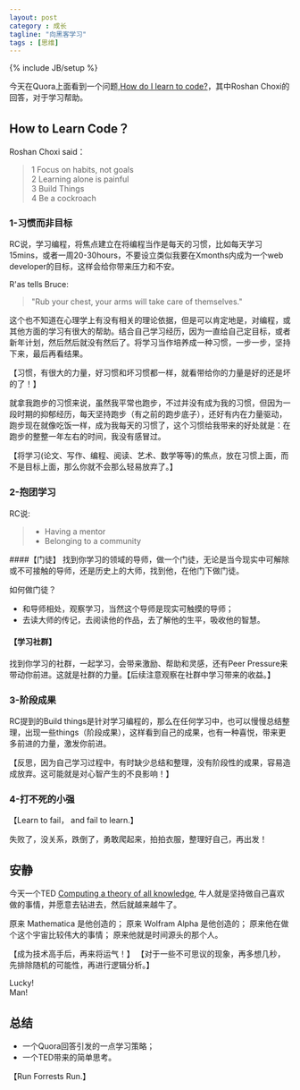 ```yaml
---
layout: post
category : 成长
tagline: "向黑客学习"
tags : [思维]
---
```

{% include JB/setup %}

今天在Quora上面看到一个问题,[How do I learn to code?](http://www.quora.com/How-do-I-learn-to-code-1)，其中Roshan Choxi的回答，对于学习帮助。

## How to Learn Code？

Roshan Choxi said：

> 1 Focus on habits, not goals   
> 2 Learning alone is painful  
> 3 Build Things  
> 4 Be a cockroach

### 1-习惯而非目标

RC说，学习编程，将焦点建立在将编程当作是每天的习惯，比如每天学习15mins，或者一周20-30hours，不要设立类似我要在Xmonths内成为一个web developer的目标，这样会给你带来压力和不安。

R'as tells Bruce: 

> "Rub your chest, your arms will take care of themselves."

这个也不知道在心理学上有没有相关的理论依据，但是可以肯定地是，对编程，或其他方面的学习有很大的帮助。结合自己学习经历，因为一直给自己定目标，或者新年计划，然后然后就没有然后了。将学习当作培养成一种习惯，一步一步，坚持下来，最后再看结果。

【习惯，有很大的力量，好习惯和坏习惯都一样，就看带给你的力量是好的还是坏的了！】

就拿我跑步的习惯来说，虽然我平常也跑步，不过并没有成为我的习惯，但因为一段时期的抑郁经历，每天坚持跑步（有之前的跑步底子），还好有内在力量驱动，跑步现在就像吃饭一样，成为我每天的习惯了，这个习惯给我带来的好处就是：在跑步的整整一年左右的时间，我没有感冒过。

【将学习(论文、写作、编程、阅读、艺术、数学等等)的焦点，放在习惯上面，而不是目标上面，那么你就不会那么轻易放弃了。】

### 2-抱团学习

RC说:

> * Having a mentor  
> * Belonging to a community

####【门徒】
找到你学习的领域的导师，做一个门徒，无论是当今现实中可解除或不可接触的导师，还是历史上的大师，找到他，在他门下做门徒。

如何做门徒？

* 和导师相处，观察学习，当然这个导师是现实可触摸的导师；
* 去读大师的传记，去阅读他的作品，去了解他的生平，吸收他的智慧。

#### 【学习社群】

找到你学习的社群，一起学习，会带来激励、帮助和灵感，还有Peer Pressure来带动你前进。这就是社群的力量。【后续注意观察在社群中学习带来的收益。】

### 3-阶段成果

RC提到的Build things是针对学习编程的，那么在任何学习中，也可以慢慢总结整理，出现一些things（阶段成果），这样看到自己的成果，也有一种喜悦，带来更多前进的力量，激发你前进。

【反思，因为自己学习过程中，有时缺少总结和整理，没有阶段性的成果，容易造成放弃。这可能就是对心智产生的不良影响！】

### 4-打不死的小强

【Learn to fail， and fail to learn.】

失败了，没关系，跌倒了，勇敢爬起来，拍拍衣服，整理好自己，再出发！

## 安静

今天一个TED [Computing a theory of all knowledge](http://www.ted.com/talks/stephen_wolfram_computing_a_theory_of_everything), 牛人就是坚持做自己喜欢做的事情，并愿意去钻进去，然后就越来越牛了。

原来 Mathematica 是他创造的；
原来 Wolfram Alpha 是他创造的；
原来他在做个这个宇宙比较伟大的事情；
原来他就是时间源头的那个人。

【成为技术高手后，再来将运气！】
【对于一些不可思议的现象，再多想几秒，先排除随机的可能性，再进行逻辑分析。】

Lucky!   
Man!

## 总结

* 一个Quora回答引发的一点学习策略；
* 一个TED带来的简单思考。

【Run Forrests Run.】